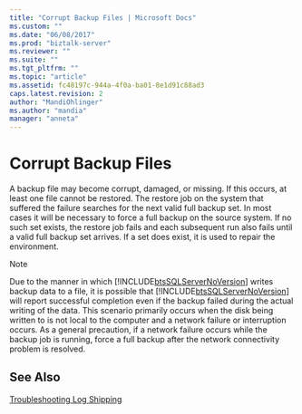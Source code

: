 ```yaml
---
title: "Corrupt Backup Files | Microsoft Docs"
ms.custom: ""
ms.date: "06/08/2017"
ms.prod: "biztalk-server"
ms.reviewer: ""
ms.suite: ""
ms.tgt_pltfrm: ""
ms.topic: "article"
ms.assetid: fc48197c-944a-4f0a-ba01-8e1d91c88ad3
caps.latest.revision: 2
author: "MandiOhlinger"
ms.author: "mandia"
manager: "anneta"
---
```

# Corrupt Backup Files
A backup file may become corrupt, damaged, or missing. If this occurs, at least one file cannot be restored. The restore job on the system that suffered the failure searches for the next valid full backup set. In most cases it will be necessary to force a full backup on the source system. If no such set exists, the restore job fails and each subsequent run also fails until a valid full backup set arrives. If a set does exist, it is used to repair the environment.  
  
> [!NOTE]  
>  Due to the manner in which [!INCLUDE[btsSQLServerNoVersion](../includes/btssqlservernoversion-md.md)] writes backup data to a file, it is possible that [!INCLUDE[btsSQLServerNoVersion](../includes/btssqlservernoversion-md.md)] will report successful completion even if the backup failed during the actual writing of the data. This scenario primarily occurs when the disk being written to is not local to the computer and a network failure or interruption occurs. As a general precaution, if a network failure occurs while the backup job is running, force a full backup after the network connectivity problem is resolved.  
  
## See Also  
 [Troubleshooting Log Shipping](../technical-guides/troubleshooting-log-shipping.md)